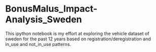 # BonusMalus_Impact-Analysis_Sweden
This ipython notebook is my effort at exploring the vehicle dataset of sweden for the past 12 years based on registration/deregistration and in_use and not_in_use patterns.
